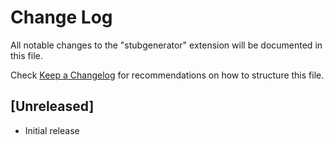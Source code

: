 # Change Log

All notable changes to the "stubgenerator" extension will be documented in this file.

Check [Keep a Changelog](http://keepachangelog.com/) for recommendations on how to structure this file.

## [Unreleased]

- Initial release